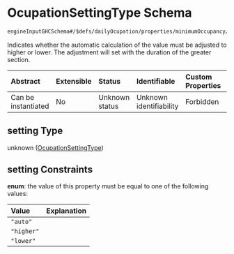 # OcupationSettingType Schema

```txt
engineInputGHCSchema#/$defs/dailyOcupation/properties/minimumOccupancy/properties/setting
```

Indicates whether the automatic calculation of the value must be adjusted to higher or lower. The adjustment will set with the duration of the greater section.

| Abstract            | Extensible | Status         | Identifiable            | Custom Properties | Additional Properties | Access Restrictions | Defined In                                                        |
| :------------------ | :--------- | :------------- | :---------------------- | :---------------- | :-------------------- | :------------------ | :---------------------------------------------------------------- |
| Can be instantiated | No         | Unknown status | Unknown identifiability | Forbidden         | Allowed               | none                | [ghc.schema.json*](../out/ghc.schema.json "open original schema") |

## setting Type

unknown ([OcupationSettingType](ghc-defs-dailyocupation-properties-minimumoccupancy-properties-ocupationsettingtype.md))

## setting Constraints

**enum**: the value of this property must be equal to one of the following values:

| Value      | Explanation |
| :--------- | :---------- |
| `"auto"`   |             |
| `"higher"` |             |
| `"lower"`  |             |
